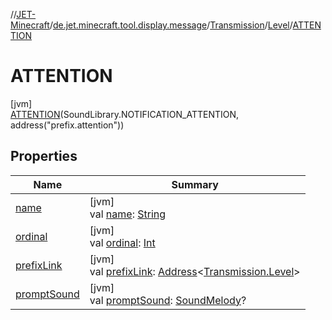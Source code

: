 //[JET-Minecraft](../../../../../index.md)/[de.jet.minecraft.tool.display.message](../../../index.md)/[Transmission](../../index.md)/[Level](../index.md)/[ATTENTION](index.md)

# ATTENTION

[jvm]\
[ATTENTION](index.md)(SoundLibrary.NOTIFICATION_ATTENTION, address("prefix.attention"))

## Properties

| Name | Summary |
|---|---|
| [name](../../../../de.jet.minecraft.tool.input/-keyboard/-type/-a-n-y/index.md#-372974862%2FProperties%2F-726029290) | [jvm]<br>val [name](../../../../de.jet.minecraft.tool.input/-keyboard/-type/-a-n-y/index.md#-372974862%2FProperties%2F-726029290): [String](https://kotlinlang.org/api/latest/jvm/stdlib/kotlin/-string/index.html) |
| [ordinal](../../../../de.jet.minecraft.tool.input/-keyboard/-type/-a-n-y/index.md#-739389684%2FProperties%2F-726029290) | [jvm]<br>val [ordinal](../../../../de.jet.minecraft.tool.input/-keyboard/-type/-a-n-y/index.md#-739389684%2FProperties%2F-726029290): [Int](https://kotlinlang.org/api/latest/jvm/stdlib/kotlin/-int/index.html) |
| [prefixLink](../prefix-link.md) | [jvm]<br>val [prefixLink](../prefix-link.md): [Address](../../../../../../JET-Native/-j-e-t--native/de.jet.library.tool.smart.positioning/-address/index.md)&lt;[Transmission.Level](../index.md)&gt; |
| [promptSound](../prompt-sound.md) | [jvm]<br>val [promptSound](../prompt-sound.md): [SoundMelody](../../../../de.jet.minecraft.tool.effect.sound/-sound-melody/index.md)? |
